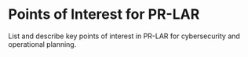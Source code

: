 # Points of Interest for PR-LAR

List and describe key points of interest in PR-LAR for cybersecurity and operational planning.
